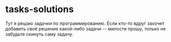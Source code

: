 # tasks-solutions
Тут я решаю задачки по программированию. Если кто-то вдруг захочет добавить своё решение какой-либо задачи -- милости прошу, только не забудьте скинуть саму задачу.
